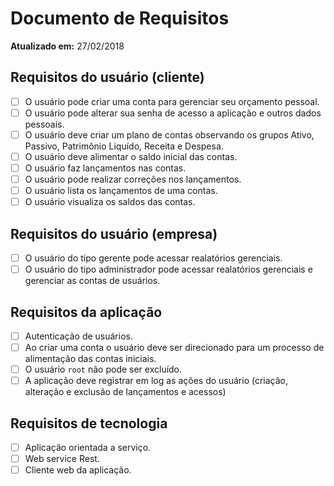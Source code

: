 Documento de Requisitos
=======================

**Atualizado em:** 27/02/2018

## Requisitos do usuário (cliente)

- [ ] O usuário pode criar uma conta para gerenciar seu orçamento pessoal.
- [ ] O usuário pode alterar sua senha de acesso a aplicação e outros dados pessoais.
- [ ] O usuário deve criar um plano de contas observando os grupos Ativo, Passivo, Patrimônio Liquído, Receita e Despesa.
- [ ] O usuário deve alimentar o saldo inicial das contas.
- [ ] O usuário faz lançamentos nas contas.
- [ ] O usuário pode realizar correções nos lançamentos.
- [ ] O usuário lista os lançamentos de uma contas.
- [ ] O usuário visualiza os saldos das contas.

## Requisitos do usuário (empresa)

- [ ] O usuário do tipo gerente pode acessar realatórios gerenciais.
- [ ] O usuário do tipo administrador pode acessar realatórios gerenciais e gerenciar as contas de usuários.

## Requisitos da aplicação

- [ ] Autenticação de usuários.
- [ ] Ao criar uma conta o usuário deve ser direcionado para um processo de alimentação das contas iniciais.
- [ ] O usuário `root` não pode ser excluído.
- [ ] A aplicação deve registrar em log as ações do usuário (criação, alteração e exclusão
de lançamentos e acessos)

## Requisitos de tecnologia

- [ ] Aplicação orientada a serviço.
- [ ] Web service Rest.
- [ ] Cliente web da aplicação.
